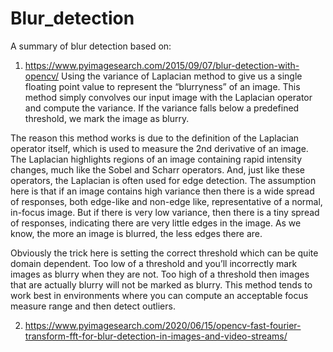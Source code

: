 # Blur_detection

A summary of blur detection based on:

1. https://www.pyimagesearch.com/2015/09/07/blur-detection-with-opencv/
Using the variance of Laplacian method to give us a single floating point value to represent the “blurryness” of an image. This method simply convolves our input image with the Laplacian operator and compute the variance. If the variance falls below a predefined threshold, we mark the image as blurry.

The reason this method works is due to the definition of the Laplacian operator itself, which is used to measure the 2nd derivative of an image. The Laplacian highlights regions of an image containing rapid intensity changes, much like the Sobel and Scharr operators. And, just like these operators, the Laplacian is often used for edge detection. The assumption here is that if an image contains high variance then there is a wide spread of responses, both edge-like and non-edge like, representative of a normal, in-focus image. But if there is very low variance, then there is a tiny spread of responses, indicating there are very little edges in the image. As we know, the more an image is blurred, the less edges there are.

Obviously the trick here is setting the correct threshold which can be quite domain dependent. Too low of a threshold and you’ll incorrectly mark images as blurry when they are not. Too high of a threshold then images that are actually blurry will not be marked as blurry. This method tends to work best in environments where you can compute an acceptable focus measure range and then detect outliers.

2. https://www.pyimagesearch.com/2020/06/15/opencv-fast-fourier-transform-fft-for-blur-detection-in-images-and-video-streams/
